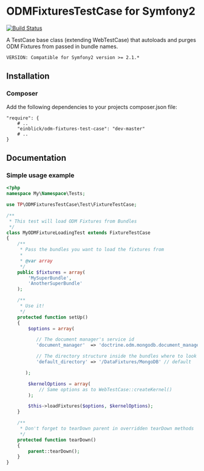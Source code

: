 # ODMFixturesTestCase for Symfony2

[![Build Status](https://secure.travis-ci.org/1blick/ODMFixturesTestCase.png?branch=master)](https://travis-ci.org/1blick/ODMFixturesTestCase)

A TestCase base class (extending WebTestCase) that autoloads and purges ODM Fixtures from passed in bundle names.

    VERSION: Compatible for Symfony2 version >= 2.1.*


## Installation

### Composer

Add the following dependencies to your projects composer.json file:

    "require": {
        # ..
        "einblick/odm-fixtures-test-case": "dev-master"
        # ..
    }

## Documentation

### Simple usage example

```php
<?php
namespace My\Namespace\Tests;

use TP\ODMFixturesTestCase\Test\FixtureTestCase;

/**
 * This test will load ODM Fixtures from Bundles
 */
class MyODMFixtureLoadingTest extends FixtureTestCase
{
    /**
     * Pass the bundles you want to load the fixtures from
     *
     * @var array
     */
    public $fixtures = array(
        'MySuperBundle',
        'AnotherSuperBundle'
    );

    /**
     * Use it!
     */
    protected function setUp()
    {
        $options = array(

           // The document manager's service id
           'document_manager'  => 'doctrine.odm.mongodb.document_manager', // default

           // The directory structure inside the bundles where to look for Fixtures
           'default_directory' => '/DataFixtures/MongoDB' // default

       );

        $kernelOptions = array(
            // Same options as to WebTestCase::createKernel()
        );

        $this->loadFixtures($options, $kernelOptions);
    }

    /**
     * Don't forget to tearDown parent in overridden tearDown methods
     */
    protected function tearDown()
    {
        parent::tearDown();
    }
}
```
